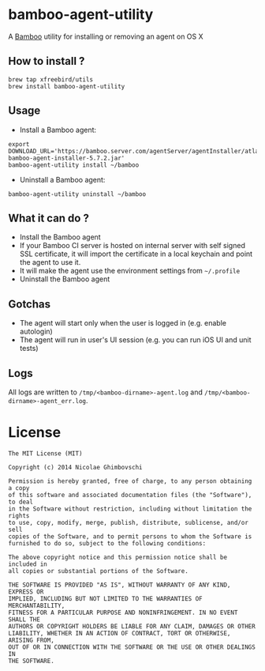 # bamboo-agent-utility
A [Bamboo](https://www.atlassian.com/software/bamboo) utility for installing or removing an agent on OS X

## How to install ?

```shell
brew tap xfreebird/utils
brew install bamboo-agent-utility
```

## Usage

* Install a Bamboo agent:

```shell
export DOWNLOAD_URL='https://bamboo.server.com/agentServer/agentInstaller/atlassian-bamboo-agent-installer-5.7.2.jar'
bamboo-agent-utility install ~/bamboo
```

* Uninstall a Bamboo agent:

```shell
bamboo-agent-utility uninstall ~/bamboo
```

## What it can do ?

* Install the Bamboo agent
* If your Bamboo CI server is hosted on internal server with self signed SSL certificate, it will import the certificate in a local keychain and point the agent to use it.
* It will make the agent use the environment settings from ```~/.profile```
* Uninstall the Bamboo agent

## Gotchas 

* The agent will start only when the user is logged in (e.g. enable autologin)
* The agent will run in user's UI session (e.g. you can run iOS UI and unit tests)

## Logs

All logs are written to ```/tmp/<bamboo-dirname>-agent.log``` and ```/tmp/<bamboo-dirname>-agent_err.log```.

# License

```
The MIT License (MIT)

Copyright (c) 2014 Nicolae Ghimbovschi

Permission is hereby granted, free of charge, to any person obtaining a copy
of this software and associated documentation files (the "Software"), to deal
in the Software without restriction, including without limitation the rights
to use, copy, modify, merge, publish, distribute, sublicense, and/or sell
copies of the Software, and to permit persons to whom the Software is
furnished to do so, subject to the following conditions:

The above copyright notice and this permission notice shall be included in
all copies or substantial portions of the Software.

THE SOFTWARE IS PROVIDED "AS IS", WITHOUT WARRANTY OF ANY KIND, EXPRESS OR
IMPLIED, INCLUDING BUT NOT LIMITED TO THE WARRANTIES OF MERCHANTABILITY,
FITNESS FOR A PARTICULAR PURPOSE AND NONINFRINGEMENT. IN NO EVENT SHALL THE
AUTHORS OR COPYRIGHT HOLDERS BE LIABLE FOR ANY CLAIM, DAMAGES OR OTHER
LIABILITY, WHETHER IN AN ACTION OF CONTRACT, TORT OR OTHERWISE, ARISING FROM,
OUT OF OR IN CONNECTION WITH THE SOFTWARE OR THE USE OR OTHER DEALINGS IN
THE SOFTWARE.
```